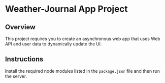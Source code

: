 # Weather-Journal App Project

## Overview
This project requires you to create an asynchronous web app that uses Web API and user data to dynamically update the UI. 

## Instructions
Install the required node modules listed in the `package.json` file and then run the server.
